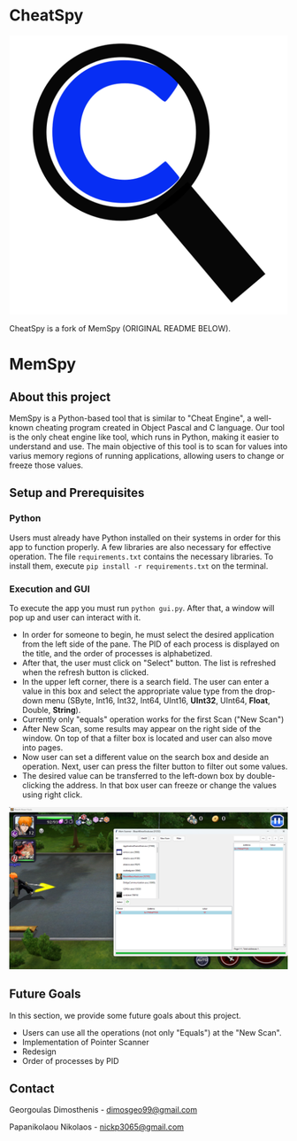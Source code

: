 # CheatSpy

![Logo](assets/icons/516x516.png)

CheatSpy is a fork of MemSpy (ORIGINAL README BELOW).

# MemSpy

## About this project
MemSpy is a Python-based tool that is similar to "Cheat Engine", a well-known cheating program created in Object Pascal and C language. Our tool is the only cheat engine like tool, which runs in Python, making it easier to understand and use. The main objective of this tool is to scan for values into varius memory regions of running applications, allowing users to change or freeze those values.

## Setup and Prerequisites
### Python
Users must already have Python installed on their systems in order for this app to function properly. A few libraries are also necessary for effective operation. The file ```requirements.txt``` contains the necessary libraries. To install them, execute ```pip install -r requirements.txt``` on the terminal. 

### Execution and GUI
To execute the app you must run ```python gui.py```. After that, a window will pop up and user can interact with it.

* In order for someone to begin, he must select the desired application from the left side of the pane. The PID of each process is displayed on the title, and the order of processes is alphabetized.
* After that, the user must click on "Select" button. The list is refreshed when the refresh button is clicked.
* In the upper left corner, there is a search field. The user can enter a value in this box and select the appropriate value type from the drop-down menu (SByte, Int16, Int32, Int64, UInt16, **UInt32**, UInt64, **Float**, Double, **String**).
* Currently only "equals" operation works for the first Scan ("New Scan")
* After New Scan, some results may appear on the right side of the window. On top of that a filter box is located and user can also move into pages.
* Now user can set a different value on the search box and deside an operation. Next, user can press the filter button to filter out some values.
* The desired value can be transferred to the left-down box by double-clicking the address. In that box user can freeze or change the values using right click.

![GUI](assets/imgs/GUI.png)

## Future Goals
In this section, we provide some future goals about this project.
* Users can use all the operations (not only "Equals") at the "New Scan".
* Implementation of Pointer Scanner
* Redesign
* Order of processes by PID

## Contact
Georgoulas Dimosthenis - dimosgeo99@gmail.com

Papanikolaou Nikolaos - nickp3065@gmail.com
